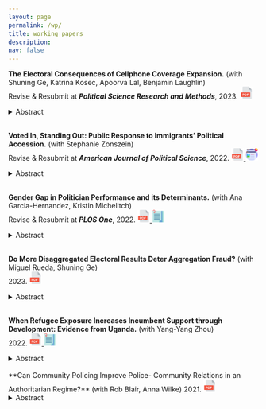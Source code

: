 ```yaml
---
layout: page
permalink: /wp/
title: working papers
description: 
nav: false
---
```



<!---Grossman, Guy, Kristin Michelitch, & Carlo Prato. 2022. "*The Effect of Sustained Transparency on Electoral Accountability.*" (__revise and resubmit__ at **American Journal of Political Science**)--->


<!---Working Paper #Template--->
<!---Template
[**Title**](download link)(with Co-Authors)   
***Journal***, Month Year, Volume(Issue):pp.
<a href="">
  <img alt="download" src="/assets/img/pdf.png" alt="drawing" width="25"/>
</a>
<a href="">
  <img alt="appendix" src="/assets/img/appendix.png" alt="drawing" width="25"/>
</a>
<a href="">
  <img alt="others" src="/assets/img/newspaper.png" alt="drawing" width="25"/>
</a>
<details>
  <summary>Abstract</summary>

</details>

--->



<!---Working Paper #8--->
**The Electoral Consequences of Cellphone Coverage Expansion.** (with Shuning Ge, Katrina Kosec, Apoorva Lal, Benjamin Laughlin)   
Revise & Resubmit at ***Political Science Research and Methods***, 2023.
<a href="https://osf.io/y94d5/">
  <img alt="pdf" src="/assets/img/pdf.png" alt="drawing" width="25"/>
</a>
<details>
  <summary>Abstract</summary>
Using the case of Ghana, we analyze the electoral effects of cellphone coverage expansion in a developing country setting. We construct constituency-level panel data of electoral results for Ghana’s six general elections during 1996--2016 and combine these with high-resolution geocoded annual coverage information using a difference-in-differences design. We find that cellphone coverage benefited incumbents in both presidential and parliamentary elections. This effect appears to be due to cellphone coverage expansion improving both citizens' wealth and faith in the economy as opposed to general perceptions of government performance, political knowledge, or vote-buying. The results highlight the potential for even basic information and communications technologies to make retrospective voting more common in settings where ethnic voting, clientelism, and vote-buying are common.
</details>

<br />


<!---Working Paper #4--->


<!---Working Paper #5--->
**Voted In, Standing Out: Public Response to Immigrants’ Political Accession.** (with Stephanie Zonszein)   
Revise & Resubmit at ***American Journal of Political Science***, 2022.
<a href="https://osf.io/xd4wk/">
  <img alt="pdf" src="/assets/img/pdf.png" alt="drawing" width="25"/>
</a>
<a href="https://immigrationlab.org/working-paper-series/voted-standing-public-response-immigrants-political-accession/">
  <img alt="others" src="/assets/img/world.png" alt="drawing" width="25"/>
</a>
<details>
  <summary>Abstract</summary>
What is the reaction of the host society to immigrants’ political integration? We argue that when they win political office, immigrants pose a threat to natives’ dominant position, triggering hostility from a violent-prone fringe, the mass public and the elites. We test these dynamics across UK general elections, using hate crime police records, public opinion data, and text data from over 500,000 newspaper articles. We identify the public’s reactions with a regression discontinuity design of close elections between minority-immigrant and dominant group candidates. Our findings suggest a public backlash against ethnic minority immigrants’ integration into majority settings.

</details>


<br />


<!---Working Paper #9--->
**Gender Gap in Politician Performance and its Determinants.** (with Ana Garcia-Hernandez, Kristin Michelitch)   
Revise & Resubmit at ***PLOS One***, 2022.
<a href="/assets/pdf/workingpaper_gender_gap.pdf" target="_blank" rel="noopener noreferrer">
  <img alt="pdf" src="/assets/img/pdf.png" alt="drawing" width="25"/>
</a>
<a href="/assets/pdf/workingpaper_gender_gap_appendix.pdf" target="_blank" rel="noopener noreferrer">
  <img alt="appendix" src="/assets/img/appendix.png" alt="drawing" width="25"/>
</a>
<details>
  <summary>Abstract</summary>
Women politicians face barriers that can undermine their performance relative to men. Using original micro-data from Uganda, we test for gender gaps in performance across different job duties in subnational legislatures. We hypothesize, and find, that performance gender gaps are greatest in job duties that require greater peer interaction (legislative duties), while no such gaps exist in more individually-performed duties (e.g., meeting with the electorate, facilitating constituency development). Fine-grained net- work data reveals women’s informal exclusion in politician networks, and this exclusion holds explanatory power in explaining job duties requiring interaction with fellow politicians. Further, qualifications and previous experience also determine part of the gender performance gap in more intricate tasks. Moving forward, advocacy organizations may consider holding trainings and simulations with politicians on performing job duties in ways that encourage cross-gender professional network ties.
</details>


<br />


<!---Working Paper #8--->
**Do More Disaggregated Electoral Results Deter Aggregation Fraud?** (with Miguel Rueda, Shuning Ge)   
2023.
<a href="https://osf.io/dqt6c/">
  <img alt="pdf" src="/assets/img/pdf.png" alt="drawing" width="25"/>
</a>
<details>
  <summary>Abstract</summary>
It has been argued that the level at which electoral results are published can affect the election integrity. Publishing more granular results (e.g., at the polling station level) can allow citizens to verify the vote totals that determine election outcomes, thereby deterring voting aggregation fraud. While this logic undergirds the recommendations of international organizations monitoring elections to publish disaggregated electoral results, to date there have not been systematic assessments of how variation in aggregation is linked to electoral miscounting. We address this lacuna by constructing a new dataset of the level at which electoral results are reported in 125 low- and middle-income countries since 2000. We find a clear negative association between the granularity of published electoral results and perceptions of counting irregularities. We do not observe substitution of election malpractice: increased granularity is not linked to perceptions of other forms of manipulation like electoral violence, opposition harassment, or clientelism.
</details>

<br />




<!---Working Paper #6--->
**When Refugee Exposure Increases Incumbent Support through Development: Evidence from Uganda.** (with Yang-Yang Zhou)     
2022.
<a href="https://osf.io/94tpy/">
  <img alt="pdf" src="/assets/img/pdf.png" alt="drawing" width="25"/>
</a>
<a href="https://osf.io/aw7zk/">
  <img alt="appendix" src="/assets/img/appendix.png" alt="drawing" width="25"/>
</a>
<details>
  <summary>Abstract</summary>
In higher-income democracies, studies have found that refugee shocks cause voters to punish incumbents and turn to far-right parties. Yet there is a dearth of studies on the electoral consequences of refugee-hosting in low-income countries, where most refugees reside. Combining information on refugee settlements with four waves of national elections data in Uganda, we find that a one standard deviation increase in refugee presence leads to a 7.4 percentage point increase in incumbent support. Original longitudinal data on healthcare, schools, and roads coupled with national survey data suggest that the mechanism is positive externalities of refugee-hosting on local public goods.
</details>

<br />
<!---Working Paper #7--->
**Can Community Policing Improve Police- Community Relations in an Authoritarian Regime?** (with Rob Blair, Anna Wilke)   
2021.
<a href="https://osf.io/wkrcm/">
  <img alt="pdf" src="/assets/img/pdf.png" alt="drawing" width="25"/>
</a>
<details>
  <summary>Abstract</summary>
Throughout the developing world, citizens distrust the police and hesitate to bring crimes to their attention — a suboptimal equilibrium that makes it difficult for the police to effectively combat crime and violence. Community policing has been touted as one solution to this problem, but evidence on its efficacy in developing country contexts is sparse. We present results from a large-scale field experiment that randomly assigned a home-grown community policing intervention to police stations throughout rural Uganda. Drawing on administrative crime data and close to 4,000 interviews with citizens, police officers, and local authorities, we show that community policing had limited effects on core outcomes such as crime, insecurity, and perceptions of the police. We attribute these findings to a combination of turnover, treatment non-compliance, and resource constraints. Our study draws attention to the limits of community policing’s potential to reduce crime and build trust in the developing world.

</details>



